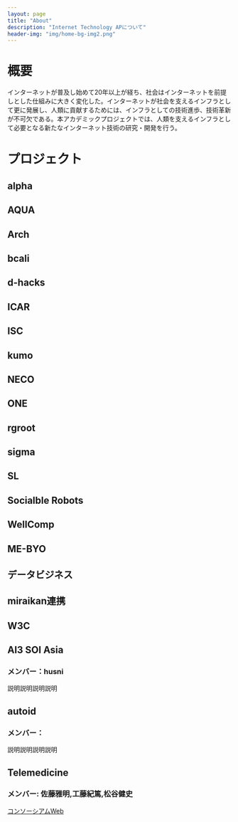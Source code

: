 ```yaml
---
layout: page
title: "About"
description: "Internet Technology APについて"
header-img: "img/home-bg-img2.png"
---
```

# 概要
インターネットが普及し始めて20年以上が経ち、社会はインターネットを前提しとした仕組みに大きく変化した。インターネットが社会を支えるインフラとして更に発展し、人類に貢献するためには、インフラとしての技術進歩、技術革新が不可欠である。本アカデミックプロジェクトでは、人類を支えるインフラとして必要となる新たなインターネット技術の研究・開発を行う。 
 
# プロジェクト

## alpha
## AQUA
## Arch
## bcali
## d-hacks
## ICAR
## ISC
## kumo
## NECO
## ONE
## rgroot
## sigma
## SL
## Socialble Robots
## WellComp
## ME-BYO
## データビジネス
## miraikan連携
## W3C
## AI3 SOI Asia
### メンバー：husni
説明説明説明説明
## autoid
### メンバー：
説明説明説明説明
## Telemedicine
### メンバー: 佐藤雅明,工藤紀篤,松谷健史
[コンソーシアムWeb](https://www.kri.sfc.keio.ac.jp/ja/consortium/lis/) 

 
